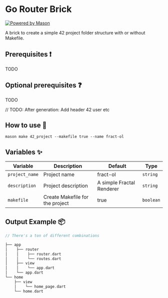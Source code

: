# Go Router Brick
[![Powered by Mason](https://img.shields.io/endpoint?url=https%3A%2F%2Ftinyurl.com%2Fmason-badge)](https://github.com/felangel/mason)

A brick to create a simple 42 project folder structure with or without Makefile.


## Prerequisites ❗️
TODO

## Optional prerequisites ❓
TODO

// TODO: After generation: Add header 42 user etc

## How to use 🚀

```
mason make 42_project --makefile true --name fract-ol
```

## Variables ✨

| Variable       | Description                     | Default                   | Type      |
| ---------------| --------------------------------| --------------------------| ----------|
| `project_name` |  Project name                   | fract-ol                  | `string`  |
| `description`  | Project description             | A simple Fractal Renderer | `string`  |
| `makefile`     | Create Makefile for the project | true                      | `boolean` |

## Output Example 📦

```dart
// There's a ton of different combinations

├── app
│    ├── router
│    │    ├── router.dart
│    │    └── routes.dart
│    ├── view
│    │    └── app.dart
│    └── app.dart
└── home
    ├── view
    │    └── home_page.dart
    └── home.dart
```
